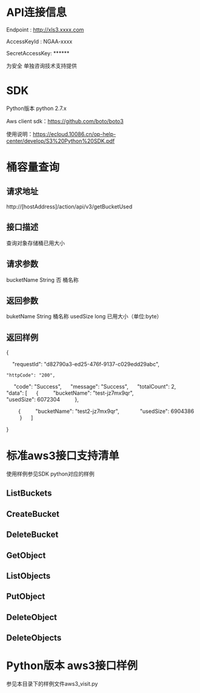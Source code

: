 # API连接信息

Endpoint :  http://xls3.xxxx.com

AccessKeyId :  NGAA-xxxx

SecretAccessKey:  ******  

为安全 单独咨询技术支持提供

# SDK

Python版本 python 2.7.x

Aws client sdk：https://github.com/boto/boto3

使用说明：https://ecloud.10086.cn/op-help-center/develop/S3%20Python%20SDK.pdf

# 桶容量查询

## 请求地址

http://[hostAddress]/action/api/v3/getBucketUsed
## 接口描述

查询对象存储桶已用大小
## 请求参数

bucketName	String	否	桶名称
## 返回参数

buketName	String	桶名称
usedSize	long	已用大小（单位:byte）
## 返回样例

{

    "requestId": "d82790a3-ed25-476f-9137-c029edd29abc",

    "httpCode": "200",
    
    "code": "Success",
    
    "message": "Success",
    
    "totalCount": 2,
    
    "data": [
    
        {
        
            "bucketName": "test-jz7mx9qr",
            
            "usedSize": 6072304
        
        },
        
        {
        
             "bucketName": "test2-jz7mx9qr",
            
            "usedSize": 6904386
        
        }
    
    ]

}

# 标准aws3接口支持清单

使用样例参见SDK python对应的样例
## ListBuckets
## CreateBucket
## DeleteBucket
## GetObject
## ListObjects
## PutObject
## DeleteObject
## DeleteObjects

# Python版本 aws3接口样例

参见本目录下的样例文件aws3_visit.py

